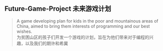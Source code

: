 ## Future-Game-Project 未来游戏计划
> A game developing plan for kids in the poor and mountainous areas of China, aimed to bring them interests of programming and our best wishes.<br>
为贫困山区的孩子们开发一个游戏的计划，旨在为他们带来对于编程的兴趣，以及我们的期许和希冀

